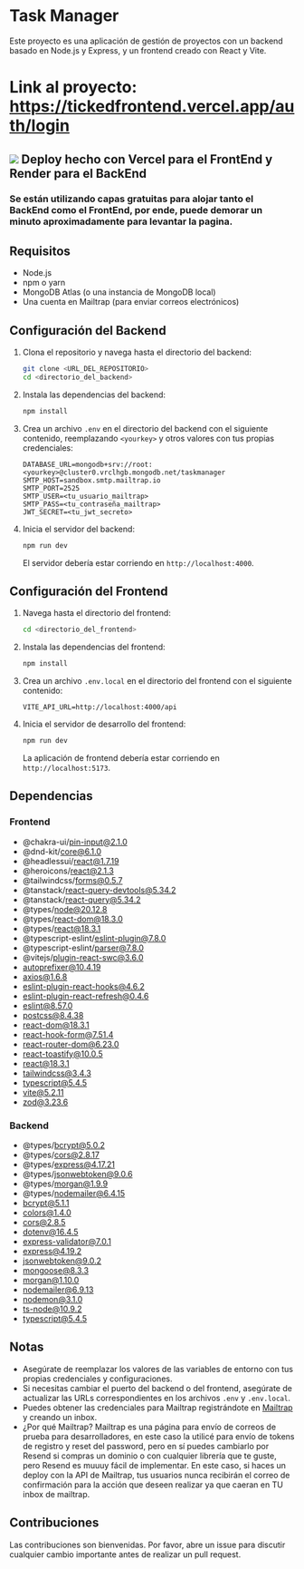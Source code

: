 # Task Manager

Este proyecto es una aplicación de gestión de proyectos con un backend basado en Node.js y Express, y un frontend creado con React y Vite.
# Link al proyecto: https://tickedfrontend.vercel.app/auth/login

## <img src="https://skillicons.dev/icons?i=vercel"/> Deploy hecho con Vercel para el FrontEnd y Render para el BackEnd
### Se están utilizando capas gratuitas para alojar tanto el BackEnd como el FrontEnd, por ende, puede demorar un minuto aproximadamente para levantar la pagina.
## Requisitos

- Node.js
- npm o yarn
- MongoDB Atlas (o una instancia de MongoDB local)
- Una cuenta en Mailtrap (para enviar correos electrónicos)

## Configuración del Backend

1. Clona el repositorio y navega hasta el directorio del backend:
    ```sh
    git clone <URL_DEL_REPOSITORIO>
    cd <directorio_del_backend>
    ```

2. Instala las dependencias del backend:
    ```sh
    npm install
    ```

3. Crea un archivo `.env` en el directorio del backend con el siguiente contenido, reemplazando `<yourkey>` y otros valores con tus propias credenciales:
    ```dotenv
    DATABASE_URL=mongodb+srv://root:<yourkey>@cluster0.vrclhgb.mongodb.net/taskmanager
    SMTP_HOST=sandbox.smtp.mailtrap.io
    SMTP_PORT=2525
    SMTP_USER=<tu_usuario_mailtrap>
    SMTP_PASS=<tu_contraseña_mailtrap>
    JWT_SECRET=<tu_jwt_secreto>
    ```

4. Inicia el servidor del backend:
    ```sh
    npm run dev
    ```

   El servidor debería estar corriendo en `http://localhost:4000`.

## Configuración del Frontend

1. Navega hasta el directorio del frontend:
    ```sh
    cd <directorio_del_frontend>
    ```

2. Instala las dependencias del frontend:
    ```sh
    npm install
    ```

3. Crea un archivo `.env.local` en el directorio del frontend con el siguiente contenido:
    ```dotenv
    VITE_API_URL=http://localhost:4000/api
    ```

4. Inicia el servidor de desarrollo del frontend:
    ```sh
    npm run dev
    ```

   La aplicación de frontend debería estar corriendo en `http://localhost:5173`.

## Dependencias

### Frontend
- @chakra-ui/pin-input@2.1.0
- @dnd-kit/core@6.1.0
- @headlessui/react@1.7.19
- @heroicons/react@2.1.3
- @tailwindcss/forms@0.5.7
- @tanstack/react-query-devtools@5.34.2
- @tanstack/react-query@5.34.2
- @types/node@20.12.8
- @types/react-dom@18.3.0
- @types/react@18.3.1
- @typescript-eslint/eslint-plugin@7.8.0
- @typescript-eslint/parser@7.8.0
- @vitejs/plugin-react-swc@3.6.0
- autoprefixer@10.4.19
- axios@1.6.8
- eslint-plugin-react-hooks@4.6.2
- eslint-plugin-react-refresh@0.4.6
- eslint@8.57.0
- postcss@8.4.38
- react-dom@18.3.1
- react-hook-form@7.51.4
- react-router-dom@6.23.0
- react-toastify@10.0.5
- react@18.3.1
- tailwindcss@3.4.3
- typescript@5.4.5
- vite@5.2.11
- zod@3.23.6

### Backend
- @types/bcrypt@5.0.2
- @types/cors@2.8.17
- @types/express@4.17.21
- @types/jsonwebtoken@9.0.6
- @types/morgan@1.9.9
- @types/nodemailer@6.4.15
- bcrypt@5.1.1
- colors@1.4.0
- cors@2.8.5
- dotenv@16.4.5
- express-validator@7.0.1
- express@4.19.2
- jsonwebtoken@9.0.2
- mongoose@8.3.3
- morgan@1.10.0
- nodemailer@6.9.13
- nodemon@3.1.0
- ts-node@10.9.2
- typescript@5.4.5

## Notas

- Asegúrate de reemplazar los valores de las variables de entorno con tus propias credenciales y configuraciones.
- Si necesitas cambiar el puerto del backend o del frontend, asegúrate de actualizar las URLs correspondientes en los archivos `.env` y `.env.local`.
- Puedes obtener las credenciales para Mailtrap registrándote en [Mailtrap](https://mailtrap.io/) y creando un inbox.
- ¿Por qué Mailtrap? Mailtrap es una página para envío de correos de prueba para desarrolladores, en este caso la utilicé para envío de tokens de registro y reset del password,
    pero en sí puedes cambiarlo por Resend si compras un dominio o con cualquier librería que te guste, pero Resend es muuuy fácil de implementar. 
    En este caso, si haces un deploy con la API de Mailtrap, tus usuarios nunca recibirán el correo de confirmación para la acción que deseen realizar ya que caeran en TU inbox de mailtrap.

## Contribuciones

Las contribuciones son bienvenidas. Por favor, abre un issue para discutir cualquier cambio importante antes de realizar un pull request.
